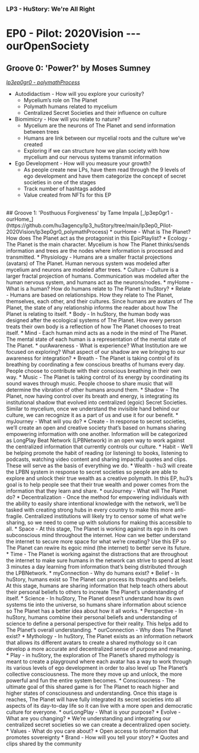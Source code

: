 ### LP3 - HuStory: We're All Right
# EP0 - Pilot: 2020Vision --- ourOpenSociety

## Groove 0: 'Power?' by Moses Sumney
[_lp3ep0gr0 - polymathProcess_](https://github.com/hu3agency/lp3_huStory/tree/main/lp3ep0_Pilot-2020Vision/lp3ep0gr0_polymathProcess)
  * Autodidactism - How will you explore your curiosity?
    * Mycelium’s role on The Planet
    * Polymath humans related to mycelium
    * Centralized Secret Societies and their influence on culture
  * Biomimicry - How will you relate to nature?
    * Mycelium are the neurons of The Planet and send information between trees
    * Humans are link between our mycelial roots and the culture we’ve created
    * Exploring if we can structure how we plan society with how mycelium and our nervous systems transmit information
  * Ego Development - How will you measure your growth?
    * As people create new LPs, have them read through the 9 levels of ego development and have them categorize the concept of secret societies in one of the stages
    * Track number of hashtags added
    * Value created from NFTs for this EP
<br>
## Groove 1: 'Posthuous Forgiveness' by Tame Impala
[_lp3ep0gr1 - ourHome_](https://github.com/hu3agency/lp3_huStory/tree/main/lp3ep0_Pilot-2020Vision/lp3ep0gr0_polymathProcess)
* ourHome - What is The Planet? How does The Planet act as the protagonist in this EpicPlaylist?
  * Ecology - The Planet is the main character. Mycelium is how The Planet thinks/sends information and trees are the nodes where information is processed and transmitted.
  * Physiology - Humans are a smaller fractal projections (avatars) of The Planet. Human nervous system was modeled after mycelium and neurons are modeled after trees.
  * Culture - Culture is a larger fractal projection of humans. Communication was modeled after the human nervous system, and humans act as the neurons/nodes.
* myHome - What is a human? How do humans relate to The Planet in huStory?
  * Relate - Humans are based on relationships. How they relate to The Planet, themselves, each other, and their cultures. Since humans are avatars of The Planet, the state of any relationship informs the reader about how The Planet is relating to itself.
  * Body - In huStory, the human body was designed after the ecological systems of The Planet. How every person treats their own body is a reflection of how The Planet chooses to treat itself.
  * Mind - Each human mind acts as a node in the mind of The Planet. The mental state of each human is a representation of the mental state of The Planet.
* ourAwareness - What is experience? What Institution are we focused on exploring? What aspect of our shadow are we bringing to our awareness for integration?
  * Breath - The Planet is taking control of its breathing by coordinating a few conscious breaths of humans every day. People choose to contribute with their conscious breathing in their own way.
  * Music - The Planet is taking control of its energy by coordinating its sound waves through music. People choose to share music that will determine the vibration of other humans around them.
  * Shadow - The Planet, now having control over its breath and energy, is integrating its institutional shadow that evolved into centralized (egoic) Secret Societies. Similar to mycelium, once we understand the invisible hand behind our culture, we can recognize it as a part of us and use it for our benefit.
* myJourney - What will you do?
  * Create - In response to secret societies, we’ll create an open and creative society that’s based on humans sharing empowering information with one another. Information will be categorized as LongPlay Beat Network (LPBNetwork) in an open way to work against the centralized information that currently controls our culture.
  * Habit - We’ll be helping promote the habit of reading (or listening) to books, listening to podcasts, watching video content and sharing impactful quotes and clips. These will serve as the basis of everything we do.
  * Wealth - hu3 will create the LPBN system in response to secret societies so people are able to explore and unlock their true wealth as a creative polymath. In this EP, hu3’s goal is to help people see that their true wealth and power comes from the information that they learn and share.
* ourJourney - What will The Planet do?
  * Decentralization - Once the method for empowering individuals with the ability to easily share intentional knowledge with the network, we’ll be tasked with creating strong hubs in every country to make this more anti-fragile. Centralized institutions will likely try to censor some of what we’re sharing, so we need to come up with solutions for making this accessible to all.
  * Space - At this stage, The Planet is working against its ego in its own subconscious mind throughout the internet. How can we better understand the internet to secure more space for what we’re creating? Use this EP so The Planet can rewire its egoic mind (the internet) to better serve its future.
  * Time - The Planet is working against the distractions that are throughout the internet to make sure humans in the network can strive to spend at least 3 minutes a day learning from information that’s being distributed through the LPBNetwork.
* myConnection - Why do humans exist?
  * Belief - In huStory, humans exist so The Planet can process its thoughts and beliefs. At this stage, humans are sharing information that help teach others about their personal beliefs to others to increate The Planet’s understanding of itself.
  * Science - In huStory, The Planet doesn’t understand how its own systems tie into the universe, so humans share information about science so The Planet has a better idea about how it all works.
  * Perspective - In huStory, humans combine their personal beliefs and understanding of science to define a personal perspective for their reality. This helps add to The Planet’s overall understanding.
* ourConnection - Why does The Planet exist?
  * Mythology - In huStory, The Planet exists as an information network that allows its different avatars to create a shared mythology so it can develop a more accurate and decentralized sense of purpose and meaning.
  * Play - in huStory, the exploration of The Planet’s shared mythology is meant to create a playground where each avatar has a way to work through its various levels of ego development in order to also level up The Planet’s collective consciousness. The more they move up and unlock, the more powerful and fun the entire system becomes.
  * Consciousness - The ultimate goal of this shared game is for The Planet to reach higher and higher states of consciousness and understanding. Once this stage is reaches, The Planet will have fully integrated its secret societies into all aspects of its day-to-day life so it can live with a more open and democratic culture for everyone.
* ourLongPlay - What is your purpose?
  * Evolve - What are you changing?
    * We’re understanding and integrating our centralized secret societies so we can create a decentralized open society.
  * Values - What do you care about?
    * Open access to information that promotes sovereignty
  * Brand - How will you tell your story?
    * Quotes and clips shared by the community